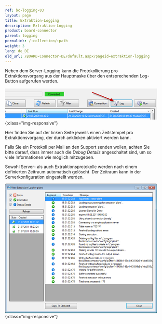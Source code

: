 ```yaml
---
ref: bc-logging-03
layout: page
title: Extraktion-Logging
description: Extraktion-Logging
product: board-connector
parent: logging
permalink: /:collection/:path
weight: 3
lang: de_DE
old_url: /BOARD-Connector-DE/default.aspx?pageid=extraktion-logging
---
```


Neben dem Server-Logging kann die Protokollierung pro Extraktionsvorgang aus der Hauptmaske über den entsprechenden *Log*-Button aufgerufen werden.

![Extraction-Logging-01](/img/content/Extraction-Logging-01.png){:class="img-responsive"}
 
Hier finden Sie auf der linken Seite jeweils einen Zeitstempel pro Extraktionsvorgang, der durch anklicken aktiviert werden kann.

Falls Sie ein Protokoll per Mail an den Support senden wollen, achten Sie bitte darauf, dass immer auch die *Debug Details* angeschaltet sind, um so viele Informationen wie möglich mitzugeben.

Sowohl Server- als auch Extraktionsprotokolle werden nach einem definierten Zeitraum automatisch gelöscht. Der Zeitraum kann in der Serverkonfiguration eingestellt werden.

![Extraction-Logging-02](/img/content/Extraction-Logging-02.png){:class="img-responsive"}